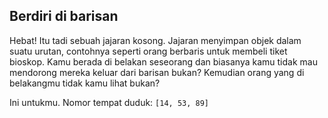 ## Berdiri di barisan

Hebat! Itu tadi sebuah jajaran kosong. Jajaran menyimpan objek dalam suatu urutan, contohnya seperti orang berbaris untuk membeli tiket bioskop. Kamu berada di belakan seseorang dan biasanya kamu tidak mau mendorong mereka keluar dari barisan bukan? Kemudian orang yang di belakangmu tidak kamu lihat bukan?

Ini untukmu. Nomor tempat duduk: `[14, 53, 89]`